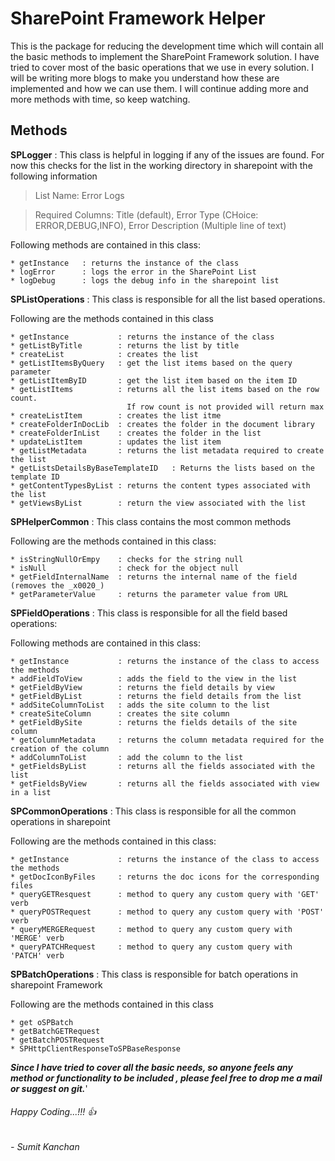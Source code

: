 # SharePoint Framework Helper


This is the package for reducing the development time which will contain all the basic methods to implement the SharePoint Framework solution. I have tried to cover most of the basic operations that we use in every solution. I will be writing more blogs to make you understand how these are implemented and how we can use them. I will continue adding more and more methods with time, so keep watching.

## Methods

**SPLogger** : This class is helpful in logging if any of the issues are found. For now this checks for the list in the working directory in sharepoint with the following information
> List Name: Error Logs

> Required Columns: Title (default), Error Type (CHoice: ERROR,DEBUG,INFO), Error Description (Multiple line of text)

Following methods are contained in this class:
```
* getInstance   : returns the instance of the class
* logError      : logs the error in the SharePoint List
* logDebug      : logs the debug info in the sharepoint list
```


**SPListOperations** : This class is responsible for all the list based operations.

Following are the methods contained in this class
```
* getInstance           : returns the instance of the class
* getListByTitle        : returns the list by title
* createList            : creates the list
* getListItemsByQuery   : get the list items based on the query parameter
* getListItemByID       : get the list item based on the item ID
* getListItems          : returns all the list items based on the row count. 
                          If row count is not provided will return max
* createListItem        : creates the list itme
* createFolderInDocLib  : creates the folder in the document library
* createFolderInList    : creates the folder in the list
* updateListItem        : updates the list item
* getListMetadata       : returns the list metadata required to create the list
* getListsDetailsByBaseTemplateID   : Returns the lists based on the template ID
* getContentTypesByList : returns the content types associated with the list
* getViewsByList        : return the view associated with the list
```

**SPHelperCommon** : This class contains the most common methods

Following are the methods contained in this class:
```
* isStringNullOrEmpy    : checks for the string null
* isNull                : check for the object null
* getFieldInternalName  : returns the internal name of the field (removes the _x0020_)
* getParameterValue     : returns the parameter value from URL
```

**SPFieldOperations** : This class is responsible for all the field based operations:

Following methods are contained in this class:
```
* getInstance           : returns the instance of the class to access the methods
* addFieldToView        : adds the field to the view in the list
* getFieldByView        : returns the field details by view
* getFieldByList        : returns the field details from the list
* addSiteColumnToList   : adds the site column to the list
* createSiteColumn      : creates the site column
* getFieldBySite        : returns the fields details of the site column
* getColumnMetadata     : returns the column metadata required for the creation of the column
* addColumnToList       : add the column to the list
* getFieldsByList       : returns all the fields associated with the list
* getFieldsByView       : returns all the fields associated with view in a list
```

**SPCommonOperations** : This class is responsible for all the common operations in sharepoint

Following are the methods contained in this class:
```
* getInstance           : returns the instance of the class to access the methods
* getDocIconByFiles     : returns the doc icons for the corresponding files
* queryGETResquest      : method to query any custom query with 'GET' verb
* queryPOSTRequest      : method to query any custom query with 'POST' verb
* queryMERGERequest     : method to query any custom query with 'MERGE' verb
* queryPATCHRequest     : method to query any custom query with 'PATCH' verb
```

**SPBatchOperations** : This class is responsible for batch operations in sharepoint Framework

Following are the methods contained in this class
```
* get oSPBatch
* getBatchGETRequest
* getBatchPOSTRequest
* SPHttpClientResponseToSPBaseResponse
```


**_Since I have tried to cover all the basic needs, so anyone feels any method or functionality to be included , please feel free to drop me a mail or suggest on git._**'
###### Happy Coding...!!! :+1:

###### - Sumit Kanchan
